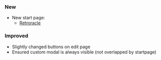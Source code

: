 ### New

- New start page:
    - [Retroracle](https://github.com/custom-start-page/retroracle)

### Improved

- Slightly changed buttons on edit page
- Ensured custom modal is always visible (not overlapped by startpage)
